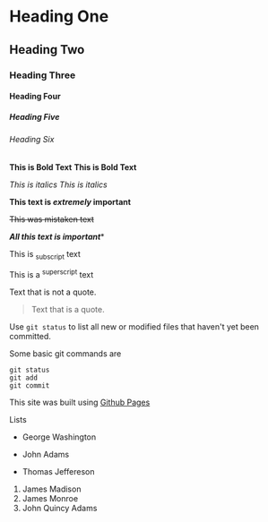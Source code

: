 # Heading One
## Heading Two
### Heading Three
#### Heading Four
##### Heading Five
###### Heading Six


**This is Bold Text**
__This is Bold Text__

*This is italics*
_This is italics_


**This text is _extremely_ important**

~~This was mistaken text~~

***All this text is important****

This is <sub>subscript</sub> text


This is a <sup>superscript</sup> text


Text that is not a quote.

> Text that is a quote.


Use `git status` to list all new or modified files that haven't yet been committed.


Some basic git commands are 
```
git status
git add
git commit
```



This site was built using [Github Pages](https://pages.github.com/)


Lists

* George Washington
- John Adams
+ Thomas Jeffereson


1. James Madison
2. James Monroe
3. John Quincy Adams
